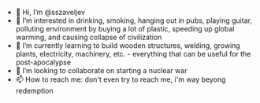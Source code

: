 - 👋 Hi, I’m @sszaveljev
- 👀 I’m interested in drinking, smoking, hanging out in pubs, playing guitar, polluting environment by buying a lot of plastic, speeding up global warming, and causing collapse of civilization
- 🌱 I’m currently learning to build wooden structures, welding, growing plants, electricity, machinery, etc. - everything that can be useful for the post-apocalypse
- 💞️ I’m looking to collaborate on starting a nuclear war
- 📫 How to reach me: don't even try to reach me, i'm way beyong redemption

<!---
sszaveljev/sszaveljev is a ✨ special ✨ repository because its `README.md` (this file) appears on your GitHub profile.
You can click the Preview link to take a look at your changes.
--->

